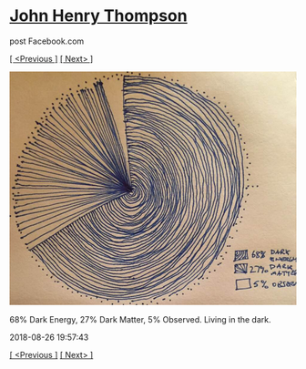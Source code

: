# [John Henry Thompson](../README.md)
post Facebook.com

[[ <Previous ]](2018-08-26-1.md) [[ Next> ]](2018-08-26-3.md)

[![](../media/2018-08-26/Timeline-Photos-68-Dark-Energy-27-Dark-Matter-5-Observed-Living.jpg)](../README.md)

68% Dark Energy, 27% Dark Matter, 5% Observed. Living in the dark.

2018-08-26 19:57:43

[[ <Previous ]](2018-08-26-1.md) [[ Next> ]](2018-08-26-3.md)